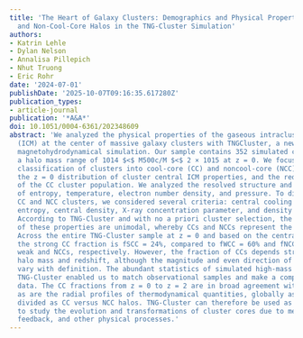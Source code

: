 ```yaml
---
title: 'The Heart of Galaxy Clusters: Demographics and Physical Properties of Cool-Core
  and Non-Cool-Core Halos in the TNG-Cluster Simulation'
authors:
- Katrin Lehle
- Dylan Nelson
- Annalisa Pillepich
- Nhut Truong
- Eric Rohr
date: '2024-07-01'
publishDate: '2025-10-07T09:16:35.617280Z'
publication_types:
- article-journal
publication: '*A&A*'
doi: 10.1051/0004-6361/202348609
abstract: 'We analyzed the physical properties of the gaseous intracluster medium
  (ICM) at the center of massive galaxy clusters with TNGCluster, a new cosmological
  magnetohydrodynamical simulation. Our sample contains 352 simulated clusters spanning
  a halo mass range of 1014 $<$ M500c/M $<$ 2 × 1015 at z = 0. We focused on the proposed
  classification of clusters into cool-core (CC) and noncool-core (NCC) populations,
  the z = 0 distribution of cluster central ICM properties, and the redshift evolution
  of the CC cluster population. We analyzed the resolved structure and radial profiles
  of entropy, temperature, electron number density, and pressure. To distinguish between
  CC and NCC clusters, we considered several criteria: central cooling time, central
  entropy, central density, X-ray concentration parameter, and density profile slope.
  According to TNG-Cluster and with no a priori cluster selection, the distributions
  of these properties are unimodal, whereby CCs and NCCs represent the two extremes.
  Across the entire TNG-Cluster sample at z = 0 and based on the central cooling time,
  the strong CC fraction is fSCC = 24%, compared to fWCC = 60% and fNCC = 16% for
  weak and NCCs, respectively. However, the fraction of CCs depends strongly on both
  halo mass and redshift, although the magnitude and even direction of the trends
  vary with definition. The abundant statistics of simulated high-mass clusters in
  TNG-Cluster enabled us to match observational samples and make a comparison with
  data. The CC fractions from z = 0 to z = 2 are in broad agreement with observations,
  as are the radial profiles of thermodynamical quantities, globally as well as when
  divided as CC versus NCC halos. TNG-Cluster can therefore be used as a laboratory
  to study the evolution and transformations of cluster cores due to mergers, AGN
  feedback, and other physical processes.'
---
```

